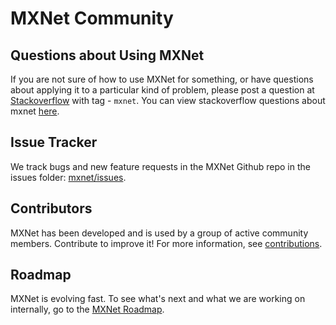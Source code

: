 # MXNet Community
## Questions about Using MXNet
If you are not sure of how to use MXNet for something, or have questions about applying it to a particular kind of problem, please post a question at [Stackoverflow](http://stackoverflow.com/) with tag - ```mxnet```. You can view stackoverflow questions about mxnet [here](http://stackoverflow.com/questions/tagged/mxnet).

## Issue Tracker
We track bugs and new feature requests in the MXNet Github repo in the issues folder: [mxnet/issues](https://github.com/dmlc/mxnet/issues).

## Contributors
MXNet has been developed and is used by a group of active community members. Contribute to improve it! For more information, see [contributions](http://mxnet.io/community/contribute.html).

## Roadmap

MXNet is evolving fast. To see what's next and what we are working on internally, go to the [MXNet Roadmap](https://github.com/dmlc/mxnet/labels/Roadmap).
